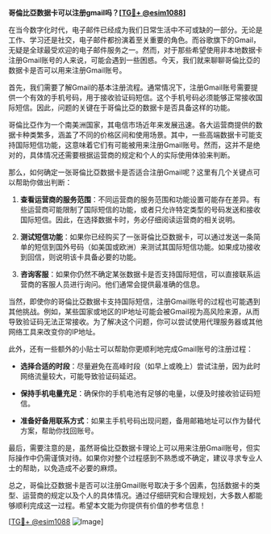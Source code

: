 **哥倫比亞数据卡可以注册gmail吗？[[TG💪+ @esim1088](https://t.me/s/esim1088)]**

在当今数字化时代，电子邮件已经成为我们日常生活中不可或缺的一部分。无论是工作、学习还是社交，电子邮件都扮演着至关重要的角色。而谷歌旗下的Gmail，无疑是全球最受欢迎的电子邮件服务之一。然而，对于那些希望使用非本地数据卡注册Gmail账号的人来说，可能会遇到一些困惑。今天，我们就来聊聊哥倫比亞的数据卡是否可以用来注册Gmail账号。

首先，我们需要了解Gmail的基本注册流程。通常情况下，注册Gmail账号需要提供一个有效的手机号码，用于接收验证码短信。这个手机号码必须能够正常接收国际短信。因此，问题的关键在于哥倫比亞的数据卡是否具备这样的功能。

哥倫比亞作为一个南美洲国家，其电信市场近年来发展迅速。各大运营商提供的数据卡种类繁多，涵盖了不同的价格区间和使用场景。其中，一些高端数据卡可能支持国际短信功能，这意味着它们有可能被用来注册Gmail账号。然而，这并不是绝对的，具体情况还需要根据运营商的规定和个人的实际使用体验来判断。

那么，如何确定一张哥倫比亞数据卡是否适合注册Gmail呢？这里有几个关键点可以帮助你做出判断：

1. **查看运营商的服务范围**：不同运营商的服务范围和功能设置可能存在差异。有些运营商可能限制了国际短信的功能，或者只允许特定类型的号码发送和接收国际短信。因此，在选择数据卡时，务必仔细阅读运营商的相关说明。

2. **测试短信功能**：如果你已经购买了一张哥倫比亞数据卡，可以通过发送一条简单的短信到国外号码（如美国或欧洲）来测试其国际短信功能。如果成功接收到回信，则说明该卡具备必要的功能。

3. **咨询客服**：如果你仍然不确定某张数据卡是否支持国际短信，可以直接联系运营商的客服人员进行询问。他们通常会提供最准确的信息。

当然，即使你的哥倫比亞数据卡支持国际短信，注册Gmail账号的过程也可能遇到其他挑战。例如，某些国家或地区的IP地址可能会被Gmail视为高风险来源，从而导致验证码无法正常接收。为了解决这个问题，你可以尝试使用代理服务器或其他网络工具来改变你的IP地址。

此外，还有一些额外的小贴士可以帮助你更顺利地完成Gmail账号的注册过程：

- **选择合适的时段**：尽量避免在高峰时段（如早上或晚上）尝试注册，因为此时网络流量较大，可能导致验证码延迟。
  
- **保持手机电量充足**：确保你的手机电池有足够的电量，以便及时接收验证码短信。

- **准备好备用联系方式**：如果主手机号码出现问题，备用邮箱地址可以作为替代方案，帮助你找回账号。

最后，需要注意的是，虽然哥倫比亞数据卡理论上可以用来注册Gmail账号，但实际操作中仍需谨慎对待。如果你对整个过程感到不熟悉或不确定，建议寻求专业人士的帮助，以免造成不必要的麻烦。

总之，哥倫比亞数据卡是否可以注册Gmail账号取决于多个因素，包括数据卡的类型、运营商的规定以及个人的具体情况。通过仔细研究和合理规划，大多数人都能够顺利完成这一过程。希望本文能为你提供有价值的参考信息！

[[TG💪+ @esim1088](https://t.me/s/esim1088) ![Image](https://i.postimg.cc/4NQfJmqS/Snipaste-2025-05-13-00-14-12.png)]